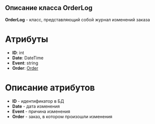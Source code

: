 ## Описание класса OrderLog
**OrderLog** - класс, представляющий собой журнал изменений заказа
# Атрибуты
- **ID**: int
- **Date**: DateTime
- **Event**: string
- **Order**: [Order](https://github.com/dedneded/UML-Diargam/blob/main/Information/Order.md)
# Описание атрибутов
- **ID** - идентификатор в БД
- **Date** - дата изменения
- **Event** - причина изменения
- **Order** - заказ, в котором произошли изменения
